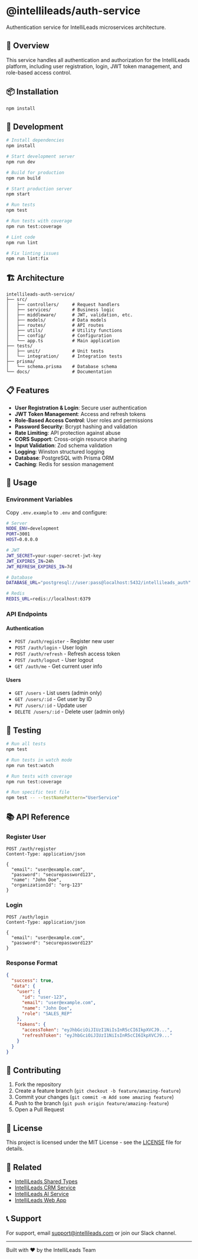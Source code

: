 # @intellileads/auth-service

Authentication service for IntelliLeads microservices architecture.

## 🚀 Overview

This service handles all authentication and authorization for the IntelliLeads platform, including user registration, login, JWT token management, and role-based access control.

## 📦 Installation

```bash
npm install
```

## 🔧 Development

```bash
# Install dependencies
npm install

# Start development server
npm run dev

# Build for production
npm run build

# Start production server
npm start

# Run tests
npm test

# Run tests with coverage
npm run test:coverage

# Lint code
npm run lint

# Fix linting issues
npm run lint:fix
```

## 🏗️ Architecture

```
intellileads-auth-service/
├── src/
│   ├── controllers/     # Request handlers
│   ├── services/        # Business logic
│   ├── middleware/      # JWT, validation, etc.
│   ├── models/          # Data models
│   ├── routes/          # API routes
│   ├── utils/           # Utility functions
│   ├── config/          # Configuration
│   └── app.ts           # Main application
├── tests/
│   ├── unit/            # Unit tests
│   └── integration/     # Integration tests
├── prisma/
│   └── schema.prisma    # Database schema
└── docs/                # Documentation
```

## 📋 Features

- **User Registration & Login**: Secure user authentication
- **JWT Token Management**: Access and refresh tokens
- **Role-Based Access Control**: User roles and permissions
- **Password Security**: Bcrypt hashing and validation
- **Rate Limiting**: API protection against abuse
- **CORS Support**: Cross-origin resource sharing
- **Input Validation**: Zod schema validation
- **Logging**: Winston structured logging
- **Database**: PostgreSQL with Prisma ORM
- **Caching**: Redis for session management

## 🔧 Usage

### Environment Variables

Copy `.env.example` to `.env` and configure:

```bash
# Server
NODE_ENV=development
PORT=3001
HOST=0.0.0.0

# JWT
JWT_SECRET=your-super-secret-jwt-key
JWT_EXPIRES_IN=24h
JWT_REFRESH_EXPIRES_IN=7d

# Database
DATABASE_URL="postgresql://user:pass@localhost:5432/intellileads_auth"

# Redis
REDIS_URL=redis://localhost:6379
```

### API Endpoints

#### Authentication
- `POST /auth/register` - Register new user
- `POST /auth/login` - User login
- `POST /auth/refresh` - Refresh access token
- `POST /auth/logout` - User logout
- `GET /auth/me` - Get current user info

#### Users
- `GET /users` - List users (admin only)
- `GET /users/:id` - Get user by ID
- `PUT /users/:id` - Update user
- `DELETE /users/:id` - Delete user (admin only)

## 🧪 Testing

```bash
# Run all tests
npm test

# Run tests in watch mode
npm run test:watch

# Run tests with coverage
npm run test:coverage

# Run specific test file
npm test -- --testNamePattern="UserService"
```

## 📚 API Reference

### Register User
```http
POST /auth/register
Content-Type: application/json

{
  "email": "user@example.com",
  "password": "securepassword123",
  "name": "John Doe",
  "organizationId": "org-123"
}
```

### Login
```http
POST /auth/login
Content-Type: application/json

{
  "email": "user@example.com",
  "password": "securepassword123"
}
```

### Response Format
```json
{
  "success": true,
  "data": {
    "user": {
      "id": "user-123",
      "email": "user@example.com",
      "name": "John Doe",
      "role": "SALES_REP"
    },
    "tokens": {
      "accessToken": "eyJhbGciOiJIUzI1NiIsInR5cCI6IkpXVCJ9...",
      "refreshToken": "eyJhbGciOiJIUzI1NiIsInR5cCI6IkpXVCJ9..."
    }
  }
}
```

## 🤝 Contributing

1. Fork the repository
2. Create a feature branch (`git checkout -b feature/amazing-feature`)
3. Commit your changes (`git commit -m Add some amazing feature`)
4. Push to the branch (`git push origin feature/amazing-feature`)
5. Open a Pull Request

## 📄 License

This project is licensed under the MIT License - see the [LICENSE](LICENSE) file for details.

## 🔗 Related

- [IntelliLeads Shared Types](../intellileads-shared-types)
- [IntelliLeads CRM Service](../intellileads-crm-service)
- [IntelliLeads AI Service](../intellileads-ai-service)
- [IntelliLeads Web App](../intellileads-web-app)

## 📞 Support

For support, email support@intellileads.com or join our Slack channel.

---

Built with ❤️ by the IntelliLeads Team
